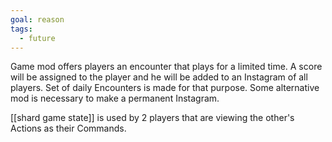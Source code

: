 ```yaml
---
goal: reason
tags:
  - future
---
```

Game mod offers players an encounter that plays for a limited time. A score will be assigned to the player and he will be added to an Instagram of all players. Set of daily Encounters is made for that purpose. Some alternative mod is necessary to make a permanent Instagram.

[[shard game state]] is used by 2 players that are viewing the other's Actions as their Commands.